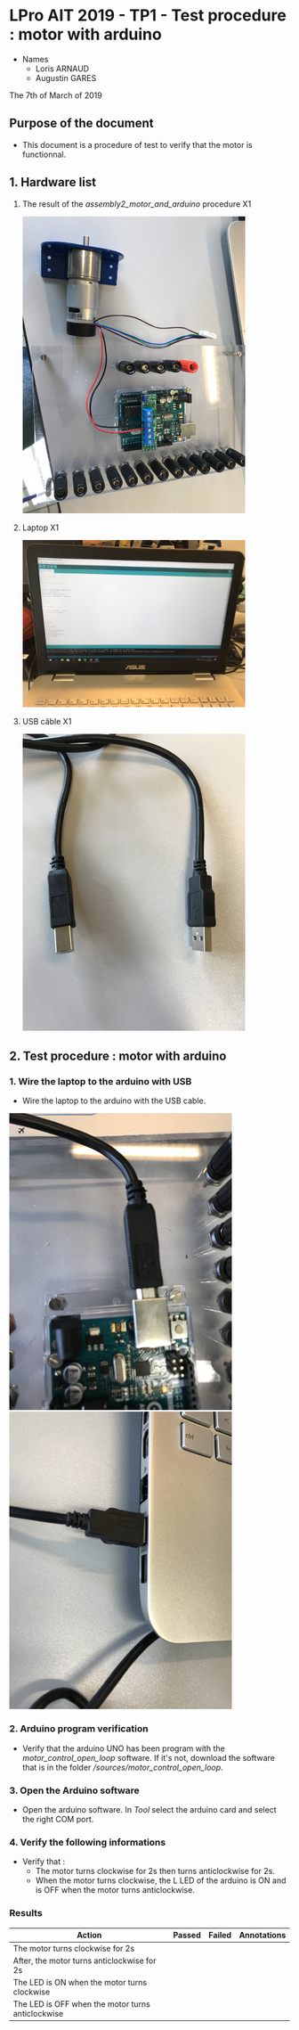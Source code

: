 # LPro AIT 2019 - TP1 - Test procedure : motor with arduino

- Names
    - Loris ARNAUD
    - Augustin GARES

The 7th of March of 2019

## Purpose of the document

- This document is a procedure of test to verify that the motor is functionnal.

## 1. Hardware list

1. The result of the *assembly2_motor_and_arduino* procedure X1

    <img src="../Pictures/assembly9.jpg" width="400px"/>

2. Laptop X1

    <img src="../Pictures/laptop.jpg" width="400px"/>
    
3. USB câble X1

    <img src="../Pictures/USB-cable.jpg" width="400px"/>

## 2. Test procedure : motor with arduino

### 1. Wire the laptop to the arduino with USB
- Wire the laptop to the arduino with the USB cable.

<img src="../Pictures/USB-Arduino.jpg" width="400px"/>

<img src="../Pictures/USB-PC.jpg" width="400px"/>

### 2. Arduino program verification
- Verify that the arduino UNO has been program with the *motor_control_open_loop* software. If it's not, download the software that is in the folder */sources/motor_control_open_loop*.

### 3. Open the Arduino software
- Open the arduino software. In *Tool* select the arduino card and select the right COM port.

### 4. Verify the following informations
- Verify that :
    - The motor turns clockwise for 2s then turns anticlockwise for 2s.
    - When the motor turns clockwise, the L LED of the arduino is ON and is OFF when the motor turns anticlockwise.

### Results

|Action|Passed|Failed|Annotations|
|-|-|-|-|
|The motor turns clockwise for 2s||||
|After, the motor turns anticlockwise for 2s||||
|The LED is ON when the motor turns clockwise||||
|The LED is OFF when the motor turns anticlockwise||||

 